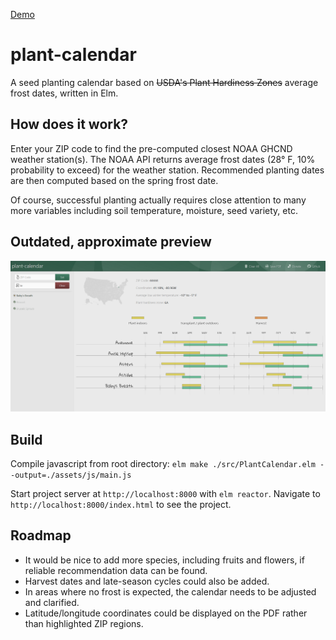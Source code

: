 [Demo](https://gg314.github.io/plant-calendar)

# plant-calendar
A seed planting calendar based on ~~USDA's Plant Hardiness Zones~~ average frost dates, written in Elm.

## How does it work?
Enter your ZIP code to find the pre-computed closest NOAA GHCND weather station(s). The NOAA API returns average
frost dates (28° F, 10% probability to exceed) for the weather station. Recommended planting dates are then
computed based on the spring frost date.

Of course, successful planting actually requires close attention to many more variables including soil temperature,
moisture, seed variety, etc.

## Outdated, approximate preview
<img src="docs/preview.png" />

## Build
Compile javascript from root directory: ```elm make ./src/PlantCalendar.elm --output=./assets/js/main.js```

Start project server at `http://localhost:8000` with ```elm reactor```. Navigate to `http://localhost:8000/index.html` to see the project.

## Roadmap
* It would be nice to add more species, including fruits and flowers, if reliable recommendation data can be found.
* Harvest dates and late-season cycles could also be added.
* In areas where no frost is expected, the calendar needs to be adjusted and clarified.
* Latitude/longitude coordinates could be displayed on the PDF rather than highlighted ZIP regions.

